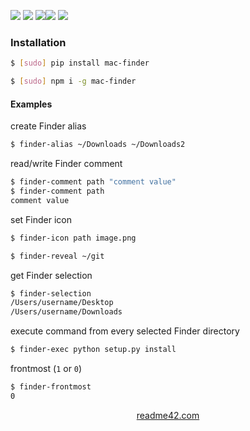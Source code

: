 <!--
https://readme42.com
-->



[![](https://img.shields.io/badge/OS-macOS-blue.svg?longCache=True)]()
[![](https://img.shields.io/pypi/v/mac-finder.svg?maxAge=3600)](https://pypi.org/project/mac-finder/)
[![](https://img.shields.io/npm/v/mac-finder.svg?maxAge=3600)](https://www.npmjs.com/package/mac-finder)[![](https://img.shields.io/badge/License-Unlicense-blue.svg?longCache=True)](https://unlicense.org/)
[![](https://github.com/andrewp-as-is/mac-finder/workflows/tests42/badge.svg)](https://github.com/andrewp-as-is/mac-finder/actions)

### Installation
```bash
$ [sudo] pip install mac-finder
```

```bash
$ [sudo] npm i -g mac-finder
```

#### Examples
create Finder alias
```bash
$ finder-alias ~/Downloads ~/Downloads2
```

read/write Finder comment
```bash
$ finder-comment path "comment value"
$ finder-comment path
comment value
```

set Finder icon
```bash
$ finder-icon path image.png
```

```bash
$ finder-reveal ~/git
```

get Finder selection
```bash
$ finder-selection
/Users/username/Desktop
/Users/username/Downloads
```

execute command from every selected Finder directory
```bash
$ finder-exec python setup.py install
```

frontmost (`1` or `0`)
```bash
$ finder-frontmost
0
```

<p align="center">
    <a href="https://readme42.com/">readme42.com</a>
</p>
